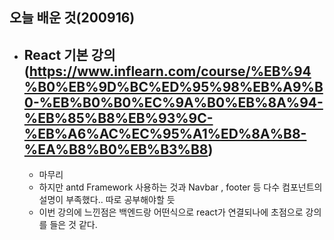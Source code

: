 ## 오늘 배운 것(200916)

- ## React 기본 강의(https://www.inflearn.com/course/%EB%94%B0%EB%9D%BC%ED%95%98%EB%A9%B0-%EB%B0%B0%EC%9A%B0%EB%8A%94-%EB%85%B8%EB%93%9C-%EB%A6%AC%EC%95%A1%ED%8A%B8-%EA%B8%B0%EB%B3%B8)

  - 마무리
  - 하지만 antd Framework 사용하는 것과 Navbar , footer 등 다수 컴포넌트의 설명이 부족했다.. 따로 공부해야할 듯
  - 이번 강의에 느낀점은 백엔드랑 어떤식으로 react가 연결되나에 초점으로 강의를 들은 것 같다.
